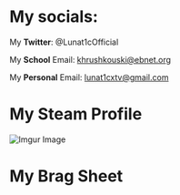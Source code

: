 # My socials: 

My **Twitter**: @Lunat1cOfficial

My **School** Email: khrushkouski@ebnet.org

My **Personal** Email: lunat1cxtv@gmail.com


# My Steam Profile
![Imgur Image](https://i.imgur.com/t3OKYkq.png)


# My Brag Sheet

